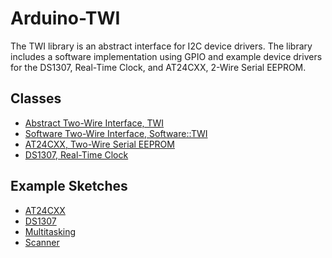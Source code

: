 # Arduino-TWI

The TWI library is an abstract interface for I2C device drivers. The
library includes a software implementation using GPIO and example
device drivers for the DS1307, Real-Time Clock, and AT24CXX, 2-Wire
Serial EEPROM.

## Classes

* [Abstract Two-Wire Interface, TWI](./src/TWI.h)
* [Software Two-Wire Interface, Software::TWI](./src/Software/TWI.h)
* [AT24CXX, Two-Wire Serial EEPROM](./src/AT24CXX.h)
* [DS1307, Real-Time Clock](./src/DS1307.h)

## Example Sketches

* [AT24CXX](./examples/AT24CXX)
* [DS1307](./examples/DS1307)
* [Multitasking](./examples/Multitasking)
* [Scanner](./examples/Scanner)
